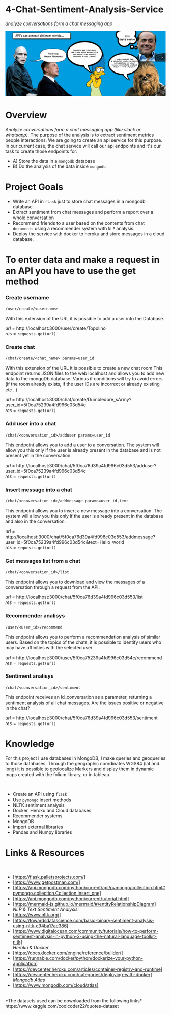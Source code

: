 # 4-Chat-Sentiment-Analysis-Service
*analyze conversations form a chat messaging app*

<img src="/inputs/image.jpeg">

# Overview
*Analyze conversations form a chat messaging app (like slack or whatsapp).* 
The purpose of the analysis is to extract sentiment metrics people interactions.
We are going to create an api service for this purpose. In our current case, the chat service will call our api
endpoints and it's our task to create those endpoints for:
​
- A) Store the data in a `mongodb` database
- B) Do the analysis of the data inside `mongodb`


# Project Goals

- Write an API in `flask` just to store chat messages in a mongodb database.
- Extract sentiment from chat messages and perform a report over a whole conversation
- Recommend friends to a user based on the contents from chat `documents` using a recommender system with `NLP` analysis.
- Deploy the service with docker to heroku and store messages in a cloud database.
​

# To enter data and make a request in an API you have to use the get method

### Create username
`/user/create/<username>`

With this extension of the URL it is possible to add a user into the Database.

*url* = http://localhost:3000/user/create/Topolino<br/>
*res* = `requests.get(url)`

### Create chat
`/chat/create/<chat_name> params=user_id` 

With this extension of the URL it is possible to create a new chat room
This endpoint returns JSON files to the web localhost and allows you to add new data to the mongoDb database. 
Various if conditions will try to avoid errors (if the room already exists, if the user IDs are incorrect or already existing etc ..)

*url* = http://localhost:3000/chat/create/Dumbledore_sArmy?user_id=5f0ca75239a4fd996c03d54c<br/>
*res* = `requests.get(url)`

### Add user into a chat
`/chat/<conversation_id>/adduser params=user_id` 

This endpoint allows you to add a user to a conversation.
The system will allow you this only if the user is already present in the database and is not present yet in the conversation.

*url* = http://localhost:3000/chat/5f0ca76d39a4fd996c03d553/adduser?user_id=5f0ca75239a4fd996c03d54c<br/>
*res* = `requests.get(url)`

### Insert message into a chat
`/chat/<conversation_id>/addmessage params=user_id,text`

This endpoint allows you to insert a new message into a conversation.
The system will allow you this only if the user is already present in the database and also in the conversation.

*url* = http://localhost:3000/chat/5f0ca76d39a4fd996c03d553/addmessage?user_id=5f0ca75239a4fd996c03d54c&text=Hello_world<br/>
*res* = `requests.get(url)`

### Get messages list from a chat
`/chat/<conversation_id>/list`

This endpoint allows you to download and view the messages of a conversation through a request from the API.

*url* =  http://localhost:3000/chat/5f0ca76d39a4fd996c03d553/list<br/>
*res* = `requests.get(url)`

### Recommender analisys
`/user/<user_id>/recommend`

This endpoint allows you to perform a recommendation analysis of similar users.
Based on the topics of the chats, it is possible to identify users who may have affinities with the selected user

*url* =  http://localhost:3000/user/5f0ca75239a4fd996c03d54c/recommend<br/>
*res* = `requests.get(url)`

### Sentiment analisys
`/chat/<conversation_id>/sentiment`

This endpoint receives an Id_conversation as a parameter, returning a sentiment analysis of all chat messages.
Are the issues positive or negative in the chat?

*url* =  http://localhost:3000/chat/5f0ca76d39a4fd996c03d553/sentiment<br/>
*res* = `requests.get(url)`



# Knowledge

For this project I use databases in MongoDB, I make queries and geoqueries to those databases. 
Through the geographic coordinates WGS84 (lat and long) it is possible to geolocalize Markers and display them in dynamic maps created with the folium library, or in tableau.



​
* Create an API using `flask`
* Use `pymongo` insert methods
* NLTK sentiment analysis
* Docker, Heroku and Cloud databases
* Recommender systems
* MongoDB
* Import external libraries
* Pandas and Numpy libraries


# Links & Resources

​<br/>
- [https://flask.palletsprojects.com/]
- [https://www.getpostman.com/]
- [https://api.mongodb.com/python/current/api/pymongo/collection.html#pymongo.collection.Collection.insert_one]
- [https://api.mongodb.com/python/current/tutorial.html]
- [https://mermaid-js.github.io/mermaid/#/entityRelationshipDiagram]
​<br/>
*NLP & Text Sentiment Analysis:*
​<br/>
- [https://www.nltk.org/]
- [https://towardsdatascience.com/basic-binary-sentiment-analysis-using-nltk-c94ba17ae386]
- [https://www.digitalocean.com/community/tutorials/how-to-perform-sentiment-analysis-in-python-3-using-the-natural-language-toolkit-nltk]
​<br/>
*Heroku & Docker*
​<br/>
- [<https://docs.docker.com/engine/reference/builder/]>
- [<https://runnable.com/docker/python/dockerize-your-python-application]>
- [<https://devcenter.heroku.com/articles/container-registry-and-runtime]>
- [<https://devcenter.heroku.com/categories/deploying-with-docker]>
​<br/>
*Mongodb Atlas*
​<br/>
- [<https://www.mongodb.com/cloud/atlas]>
<br/>
*The datasets used can be downloaded from the following links*
<br/>
https://www.kaggle.com/coolcoder22/quotes-dataset
